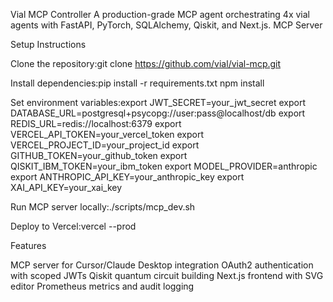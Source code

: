 Vial MCP Controller
A production-grade MCP agent orchestrating 4x vial agents with FastAPI, PyTorch, SQLAlchemy, Qiskit, and Next.js.
MCP Server

Setup Instructions

Clone the repository:git clone https://github.com/vial/vial-mcp.git


Install dependencies:pip install -r requirements.txt
npm install


Set environment variables:export JWT_SECRET=your_jwt_secret
export DATABASE_URL=postgresql+psycopg://user:pass@localhost/db
export REDIS_URL=redis://localhost:6379
export VERCEL_API_TOKEN=your_vercel_token
export VERCEL_PROJECT_ID=your_project_id
export GITHUB_TOKEN=your_github_token
export QISKIT_IBM_TOKEN=your_ibm_token
export MODEL_PROVIDER=anthropic
export ANTHROPIC_API_KEY=your_anthropic_key
export XAI_API_KEY=your_xai_key


Run MCP server locally:./scripts/mcp_dev.sh


Deploy to Vercel:vercel --prod



Features

MCP server for Cursor/Claude Desktop integration
OAuth2 authentication with scoped JWTs
Qiskit quantum circuit building
Next.js frontend with SVG editor
Prometheus metrics and audit logging
